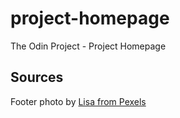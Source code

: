 # project-homepage

The Odin Project - Project Homepage

## Sources

Footer photo by [Lisa from Pexels](https://www.pexels.com/photo/photo-of-a-smiley-face-2935956/)
